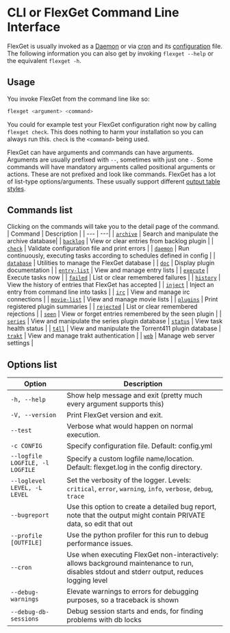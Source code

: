 # CLI or FlexGet Command Line Interface
FlexGet is usually invoked as a [Daemon](/Daemon) or via [cron](/InstallWizard/Partial/Crontab) and its [configuration](/Configuration) file. The following information you can also get by invoking `flexget --help` or the equivalent `flexget -h`.

## Usage
You invoke FlexGet from the command line like so:
```bash
flexget <argument> <command>
```
You could for example test your FlexGet configuration right now by calling `flexget check`. This does nothing to harm your installation so you can always run this. `check` is the `<command>` being used. 

FlexGet can have arguments and commands can have arguments. Arguments are usually prefixed with `--`, sometimes with just one `-`. Some commands will have mandatory arguments called positional arguments or actions. These are not prefixed and look like commands. FlexGet has a lot of list-type options/arguments. These usually support different [output table styles](/CLI/--table-styles).

## Commands list
Clicking on the commands will take you to the detail page of the command.
| Command | Description |
| --- | ---|
| [`archive`](/CLI/archive) | Search and manipulate the archive database|
| [`backlog`](/CLI/backlog) | View or clear entries from backlog plugin |
| [`check`](/CLI/check) | Validate configuration file and print errors |
| [`daemon`](/CLI/daemon) | Run continuously, executing tasks according to schedules defined in config |
| [`database`](/CLI/database) | Utilities to manage the FlexGet database |
| [`doc`](/CLI/doc) | Display plugin documentation |
| [`entry-list`](/CLI/entry-list) | View and manage entry lists |
| [`execute`](/CLI/execute) | Execute tasks now |
| [`failed`](/CLI/failed) | List or clear remembered failures |
| [`history`](/CLI/history) | View the history of entries that FlexGet has accepted |
| [`inject`](/CLI/inject) | Inject an entry from command line into tasks |
| [`irc`](/CLI/irc) | View and manage irc connections |
| [`movie-list`](/CLI/movie-list) | View and manage movie lists |
| [`plugins`](/CLI/plugins) | Print registered plugin summaries |
| [`rejected`](/CLI/rejected) | List or clear remembered rejections |
| [`seen`](/CLI/seen) | View or forget entries remembered by the seen plugin |
| [`series`](/CLI/series) | View and manipulate the series plugin database | [`status`](/CLI/status) | View task health status |
| [`t4ll`](/CLI/t411) | View and manipulate the Torrent411 plugin database
| [`trakt`](/CLI/trakt) | View and manage trakt authentication |
| [`web`](/CLI/web) | Manage web server settings |

## Options list
| Option | Description |
| --- | --- |
| `-h, --help` | Show help message and exit (pretty much every argument supports this) |
| `-V, --version` | Print FlexGet version and exit. |
| `--test` | Verbose what would happen on normal execution. |
| `-c CONFIG` | Specify configuration file. Default: config.yml |
| `--logfile LOGFILE, -l LOGFILE` | Specify a custom logfile name/location. Default: flexget.log in the config directory. |
| `--loglevel LEVEL, -L LEVEL` | Set the verbosity of the logger. Levels: `critical`, `error`, `warning`, `info`, `verbose`, `debug`, `trace` |
| `--bugreport` | Use this option to create a detailed bug report, note that the output might contain PRIVATE data, so edit that out |
| `--profile [OUTFILE]` | Use the python profiler for this run to debug performance issues. |
| `--cron` | Use when executing FlexGet non-interactively: allows background maintenance to run, disables stdout and stderr output, reduces logging level |
| `--debug-warnings` | Elevate warnings to errors for debugging purposes, so a traceback is shown
| `--debug-db-sessions` | Debug session starts and ends, for finding problems with db locks |